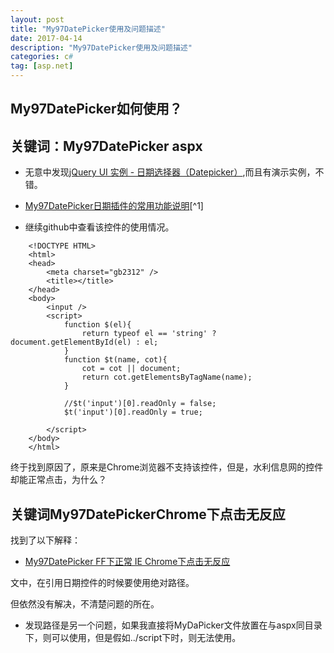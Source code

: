 ```yaml
---
layout: post
title: "My97DatePicker使用及问题描述"
date: 2017-04-14 
description: "My97DatePicker使用及问题描述"
categories: c#
tag: [asp.net]
---   
```


## My97DatePicker如何使用？

## 关键词：My97DatePicker aspx

- 无意中发现[jQuery UI 实例 - 日期选择器（Datepicker）](http://www.runoob.com/jqueryui/example-datepicker.html),而且有演示实例，不错。

- [My97DatePicker日期插件的常用功能说明](http://jingyan.baidu.com/article/e6c8503c7244bae54f1a18c7.html)[^1]

- 继续github中查看该控件的使用情况。

```
    <!DOCTYPE HTML>
    <html>
    <head>
        <meta charset="gb2312" />
        <title></title>
    </head>
    <body>
        <input />
        <script>
            function $(el){
                return typeof el == 'string' ? document.getElementById(el) : el;
            }
            function $t(name, cot){
                cot = cot || document;
                return cot.getElementsByTagName(name);
            }
            
            //$t('input')[0].readOnly = false;
            $t('input')[0].readOnly = true;
            
        </script>       
    </body>
    </html>
```

终于找到原因了，原来是Chrome浏览器不支持该控件，但是，水利信息网的控件却能正常点击，为什么？

## 关键词My97DatePickerChrome下点击无反应

找到了以下解释：

- [My97DatePicker FF下正常 IE Chrome下点击无反应](http://www.caihaibo.cn/devpro/webfront/3813.html)

文中，在引用日期控件的时候要使用绝对路径。

但依然没有解决，不清楚问题的所在。

- 发现路径是另一个问题，如果我直接将MyDaPicker文件放置在与aspx同目录下，则可以使用，但是假如../script下时，则无法使用。
